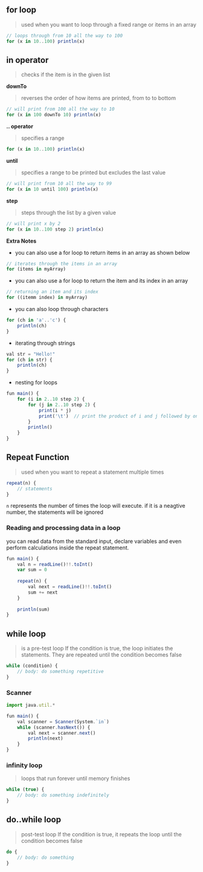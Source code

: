 ## for loop
> used when you want to loop through a fixed range or items in an array

```js
// loops through from 10 all the way to 100
for (x in 10..100) println(x)
```
## in operator
> checks if the item is in the given list

**downTo**
> reverses the order of how items are printed, from to to bottom
```js
// will print from 100 all the way to 10
for (x in 100 downTo 10) println(x)
```

**.. operator**
> specifies a range
```js
for (x in 10..100) println(x)
```

**until**
> specifies a range to be printed but excludes the last value
```js
// will print from 10 all the way to 99
for (x in 10 until 100) println(x)
```

**step**
> steps through the list by a given value
```js
// will print x by 2
for (x in 10..100 step 2) println(x)
```

**Extra Notes**
- you can also use a for loop to return items in an array as shown below
```js
// iterates through the items in an array
for (items in myArray)
```
- you can also use a for loop to return the item and its index in an array
```js
// returning an item and its index 
for ((itemm index) in myArray)
```
- you can also loop through characters
```js
for (ch in 'a'..'c') {
    println(ch)
}
```
- iterating through strings
```js
val str = "Hello!"
for (ch in str) {
    println(ch)    
}
```
- nesting for loops
```js
fun main() {
    for (i in 2..10 step 2) {
        for (j in 2..10 step 2) {
            print(i * j)
            print('\t')  // print the product of i and j followed by one tab
        }
        println()
    }
}
```

## Repeat Function
> used when you want to repeat a statement multiple times
```js
repeat(n) {
    // statements
}
```
`n` represents the number of times the loop will execute. if it is a neagtive number, the statements will be ignored

### Reading and processing data in a loop
you can read data from the standard input, declare variables and even perform calculations inside the repeat statement.
```js
fun main() {    
    val n = readLine()!!.toInt()
    var sum = 0
    
    repeat(n) {
        val next = readLine()!!.toInt()
        sum += next
    }
    
    println(sum)
}
```

## while loop
> is a pre-test loop
If the condition is true, the loop initiates the statements. They are repeated until the condition becomes false
```js
while (condition) {
    // body: do something repetitive
}
```

### Scanner
```js
import java.util.*

fun main() {
    val scanner = Scanner(System.`in`)
    while (scanner.hasNext()) {
        val next = scanner.next()
        println(next)
    }
}
```

### infinity loop
> loops that run forever until memory finishes
```js
while (true) {
    // body: do something indefinitely
}
```

## do..while loop
> post-test loop
If the condition is true, it repeats the loop until the condition becomes false
```js
do {
    // body: do something
}
```
